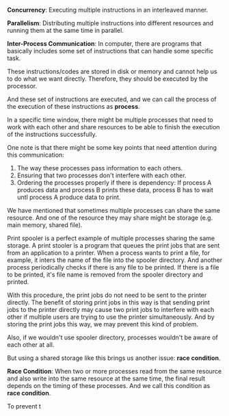 **Concurrency**: Executing multiple instructions in an interleaved manner. 

**Parallelism**: Distributing multiple instructions into different resources and running them at the same time in parallel. 

**Inter-Process Communication**: In computer, there are programs that basically includes some set of instructions that can handle some specific task. 

These instructions/codes are stored in disk or memory and cannot help us to do what we want directly. Therefore, they should be executed by the processor. 

And these set of instructions are executed, and we can call the process of the execution of these instructions as **process**.

In a specific time window, there might be multiple processes that need to work with each other and share resources to be able to finish the execution of the instructions successfully. 

One note is that there might be some key points that need attention during this communication: 

1) The way these processes pass information to each others.
2) Ensuring that two processes don't interfere with each other.
3) Ordering the processes properly if there is dependency: If process A produces data and process B prints these data, process B has to wait untl process A produce data to print.

We have mentioned that sometimes multiple processes can share the same resource. And one of the resource they may share might be storage (e.g. main memory, shared file). 

Print spooler is a perfect example of multiple processes sharing the same storage. A print stooler is a program that queues the print jobs that are sent from an application to a printer. 
When a process wants to print a file, for example, it inters the name of the file into the spooler directory. And another process periodically checks if there is any file to be printed. 
If there is a file to be printed, it's file name is removed from the spooler directory and printed.

With this procedure, the print jobs do not need to be sent to the printer directly. The benefit of storing print jobs in this way is that 
sending print jobs to the printer directly may cause two print jobs to interfere with each other if multiple users are trying to use the printer simultaneously. And by storing the print jobs this way, 
we may prevent this kind of problem. 

Also, if we wouldn't use spooler directory, processes wouldn't be aware of each other at all.

But using a shared storage like this brings us another issue: **race condition**. 

**Race Condition**: When two or more processes read from the same resource and also write into the same resource at the same time, the final result
depends on the timing of these processes. And we call this condition as **race condition**.

To prevent t









